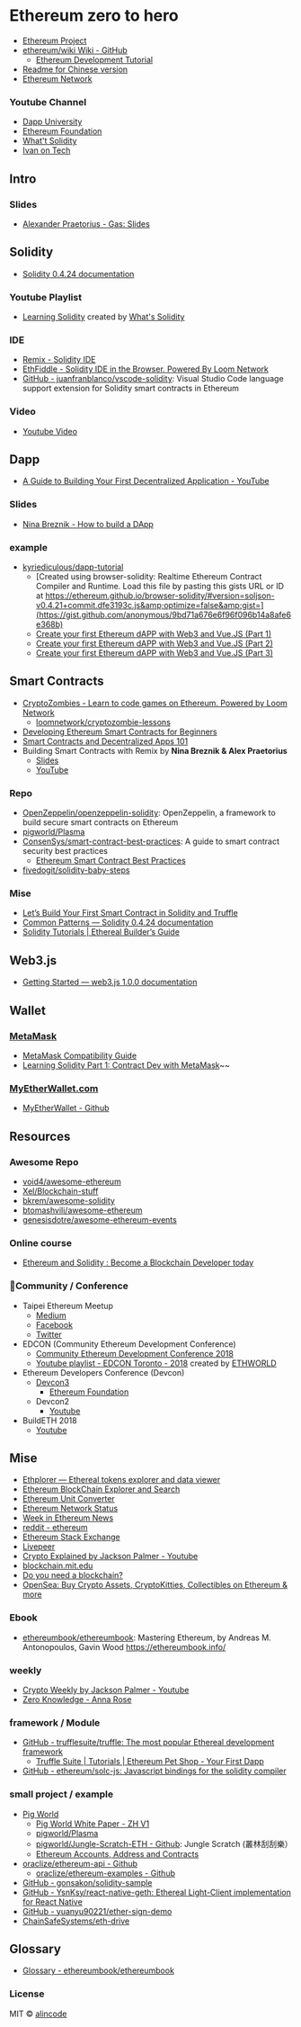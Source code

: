 # Ethereum zero to hero

* [Ethereum Project](https://ethereum.org/)
* [ethereum/wiki Wiki - GitHub](https://github.com/ethereum/wiki/wiki)
  * [Ethereum Development Tutorial](https://github.com/ethereum/wiki/wiki/Ethereum-Development-Tutorial)
* [Readme for Chinese version](README_CN.md)
* [Ethereum Network](https://ethereum.network/learn)

### Youtube Channel

* [Dapp University](https://www.youtube.com/channel/UCY0xL8V6NzzFcwzHCgB8orQ)
* [Ethereum Foundation](https://www.youtube.com/channel/UCNOfzGXD_C9YMYmnefmPH0g/)
* [What't Solidity](https://www.youtube.com/channel/UCaWes1eWQ9TbzA695gl_PtA)
* [Ivan on Tech](https://www.youtube.com/user/LiljeqvistIvan)

## Intro

### Slides

* [Alexander Praetorius - Gas: Slides](http://slides.com/serapath/1-gas/fullscreen)

## Solidity

* [Solidity 0.4.24 documentation](https://solidity.readthedocs.io/en/v0.4.24/)

### Youtube Playlist

* [Learning Solidity](solidity/playlist-PL16WqdAj66SCOdL6XIFbke-XQg2GW_Avg.md) created by [What's Solidity](https://www.youtube.com/channel/UCaWes1eWQ9TbzA695gl_PtA)

### IDE

* [Remix - Solidity IDE](https://remix.ethereum.org/)
* [EthFiddle - Solidity IDE in the Browser. Powered By Loom Network](https://ethfiddle.com/)
* [GitHub - juanfranblanco/vscode-solidity](https://github.com/juanfranblanco/vscode-solidity): Visual Studio Code language support extension for Solidity smart contracts in Ethereum

### Video

* [Youtube Video](youtube_video.md)

## Dapp

* [A Guide to Building Your First Decentralized Application - YouTube](https://www.youtube.com/watch?v=gSQXq2_j-mw)

### Slides

* [Nina Breznik - How to build a DApp](https://slides.com/ninabreznik/deck-11-13/fullscreen)

### example

* [kyriediculous/dapp-tutorial](https://github.com/kyriediculous/dapp-tutorial)
  * [Created using browser-solidity: Realtime Ethereum Contract Compiler and Runtime. 
 Load this file by pasting this gists URL or ID at https://ethereum.github.io/browser-solidity/#version=soljson-v0.4.21+commit.dfe3193c.js&amp;optimize=false&amp;gist=](https://gist.github.com/anonymous/9bd71a676e6f96f096b14a8afe6e368b)
  * [Create your first Ethereum dAPP with Web3 and Vue.JS (Part 1)](https://itnext.io/create-your-first-ethereum-dapp-with-web3-and-vue-js-c7221af1ed82)
  * [Create your first Ethereum dAPP with Web3 and Vue.JS (Part 2)](https://itnext.io/create-your-first-ethereum-dapp-with-web3-and-vue-js-part-2-52248a74d58a)
  * [Create your first Ethereum dAPP with Web3 and Vue.JS (Part 3)](https://itnext.io/create-your-first-ethereum-dapp-with-web3-and-vue-js-part-3-dc4f82fba4b4)

## Smart Contracts

* [CryptoZombies - Learn to code games on Ethereum. Powered by Loom Network](https://cryptozombies.io/)
  * [loomnetwork/cryptozombie-lessons](https://github.com/loomnetwork/cryptozombie-lessons)
* [Developing Ethereum Smart Contracts for Beginners](https://coursetro.com/courses/20/Developing-Ethereum-Smart-Contracts-for-Beginners)
* [Smart Contracts and Decentralized Apps 101](https://coursetro.com/posts/code/98/Smart-Contracts-and-Decentralized-Apps-101)
* Building Smart Contracts with Remix by **Nina Breznik & Alex Praetorius**
  * [Slides](http://slides.com/ninabreznik/deck-11-12/fullscreen)
  * [YouTube](https://www.youtube.com/watch?v=nAI_Cr5Y8JY&feature=youtu.be)

### Repo

* [OpenZeppelin/openzeppelin-solidity](https://github.com/OpenZeppelin/openzeppelin-solidity): OpenZeppelin, a framework to build secure smart contracts on Ethereum
* [pigworld/Plasma](https://github.com/pigworld/Plasma)
* [ConsenSys/smart-contract-best-practices](https://github.com/ConsenSys/smart-contract-best-practices): A guide to smart contract security best practices 
  * [Ethereum Smart Contract Best Practices](https://consensys.github.io/smart-contract-best-practices/)
* [fivedogit/solidity-baby-steps](https://github.com/fivedogit/solidity-baby-steps/tree/master/contracts)

### Mise

* [Let’s Build Your First Smart Contract in Solidity and Truffle](https://medium.com/etherereum-salon/hello-ethereum-solan-contract-4643118a6119)
* [Common Patterns &mdash; Solidity 0.4.24 documentation](https://solidity.readthedocs.io/en/v0.4.24/common-patterns.html)
* [Solidity Tutorials | Ethereal Builder’s Guide](https://ethereumbuilders.gitbooks.io/guide/content/en/solidity_tutorials.html)

## Web3.js

* [Getting Started — web3.js 1.0.0 documentation](https://web3js.readthedocs.io/en/1.0/getting-started.html)

## Wallet

### [MetaMask](https://metamask.io/)

* [MetaMask Compatibility Guide](https://github.com/MetaMask/faq/blob/master/DEVELOPERS.md)
* [Learning Solidity Part 1: Contract Dev with MetaMask](https://karl.tech/learning-solidity-part-1-deploy-a-contract/)~~

### [MyEtherWallet.com](https://www.myetherwallet.com/)

* [MyEtherWallet - Github](https://github.com/MyEtherWallet)

## Resources

### Awesome Repo

* [void4/awesome-ethereum](https://github.com/void4/awesome-ethereum)
* [Xel/Blockchain-stuff](https://github.com/Xel/Blockchain-stuff#ethereum-and-smart-contracts)
* [bkrem/awesome-solidity](https://github.com/bkrem/awesome-solidity)
* [btomashvili/awesome-ethereum](https://github.com/btomashvili/awesome-ethereum)
* [genesisdotre/awesome-ethereum-events](https://github.com/genesisdotre/awesome-ethereum-events)

### Online course

* [Ethereum and Solidity : Become a Blockchain Developer today](https://www.udemy.com/ethereum-and-solidity-become-a-blockchain-developer-today/)

### Community / Conference

* Taipei Ethereum Meetup
  * [Medium](https://medium.com/taipei-ethereum-meetup)
  * [Facebook](https://www.facebook.com/eth.taipei)
  * [Twitter](https://twitter.com/eth_taipei)
* EDCON (Community Ethereum Development Conference)
  * [Community Ethereum Development Conference 2018](https://edcon.io/)
  * [Youtube playlist - EDCON Toronto - 2018](EDCON/playlist-PL6-IF807eaBG5sH-SQXlosqKRM2BZkrqw.md) created by [ETHWORLD](https://www.youtube.com/channel/UC7tELjcjz84KlbQJf0t-euQ)
* Ethereum Developers Conference (Devcon)
  * [Devcon3](https://ethereumfoundation.org/devcon3/)
    * [Ethereum Foundation](https://www.youtube.com/channel/UCNOfzGXD_C9YMYmnefmPH0g/playlists)
  * Devcon2
    * [Youtube](https://www.youtube.com/playlist?list=PLaM7G4Llrb7xqzgOwbvNv63_KM7VH84Rd)
* BuildETH 2018
  * [Youtube](BuildETH/playlist-PLyHOL7sisyL4MeVSPh7kNVMm4zLpz1rPK.md)

## Mise

* [Ethplorer — Ethereal tokens explorer and data viewer](https://ethplorer.io/)
* [Ethereum BlockChain Explorer and Search](https://etherscan.io/)
* [Ethereum Unit Converter](https://etherconverter.online/)
* [Ethereum Network Status](https://ethstats.net/)
* [Week in Ethereum News](http://www.weekinethereum.com/)
* [reddit - ethereum](https://www.reddit.com/r/ethereum/top/?t=week)
* [Ethereum Stack Exchange](https://ethereum.stackexchange.com/)
* [Livepeer](https://livepeer.org/)
* [Crypto Explained by Jackson Palmer - Youtube](https://www.youtube.com/playlist?list=PLm-Jv-jBYUmKji9kssW1q8Gs0YbKKMcvH)
* [blockchain.mit.edu](http://blockchain.mit.edu/)
* [Do you need a blockchain?](http://doyouneedablockchain.com/)
* [OpenSea: Buy Crypto Assets, CryptoKitties, Collectibles on Ethereum &amp; more](https://opensea.io/)

### Ebook

* [ethereumbook/ethereumbook](https://github.com/ethereumbook/ethereumbook): Mastering Ethereum, by Andreas M. Antonopoulos, Gavin Wood https://ethereumbook.info/

### weekly

* [Crypto Weekly by Jackson Palmer - Youtube](https://www.youtube.com/playlist?list=PLm-Jv-jBYUmLp6NDDIwvyFbaZxROOmOk2)
* [Zero Knowledge - Anna Rose](http://www.zeroknowledge.fm/hosts/anna)
  
### framework / Module

* [GitHub - trufflesuite/truffle: The most popular Ethereal development framework](https://github.com/trufflesuite/truffle)
  * [Truffle Suite | Tutorials | Ethereum Pet Shop - Your First Dapp](https://truffleframework.com/tutorials/pet-shop)
* [GitHub - ethereum/solc-js: Javascript bindings for the solidity compiler](https://github.com/ethereum/solc-js)

### small project / example

* [Pig World](https://pig.world/)
  * [Pig World White Paper - ZH V1](https://docs.google.com/document/d/1Ld2KnBtLXMFmGdfq7q4paAysoy07dWWyMYy2Ul1yc9o/edit)
  * [pigworld/Plasma](https://github.com/pigworld/Plasma)
  * [pigworld/Jungle-Scratch-ETH - Github](https://github.com/pigworld/Jungle-Scratch-ETH): Jungle Scratch (叢林刮刮樂）
  * [
	Ethereum Accounts, Address and Contracts
](https://etherscan.io/address/0xc78c9d561cd66d1ab28cc0643a1941b93915629b)
* [oraclize/ethereum-api - Github](https://github.com/oraclize/ethereum-api)
  * [oraclize/ethereum-examples - Github](https://github.com/oraclize/ethereum-examples)
* [GitHub - gonsakon/solidity-sample](https://github.com/gonsakon/solidity-sample)
* [GitHub - YsnKsy/react-native-geth: Ethereal Light-Client implementation for React Native](https://github.com/YsnKsy/react-native-geth)
* [GitHub - yuanyu90221/ether-sign-demo](https://github.com/yuanyu90221/ether-sign-demo)
* [ChainSafeSystems/eth-drive](https://github.com/ChainSafeSystems/eth-drive)

## Glossary

* [Glossary - ethereumbook/ethereumbook](https://github.com/ethereumbook/ethereumbook/blob/develop/glossary.asciidoc)

### License

MIT © [alincode](https://github.com/alincode)